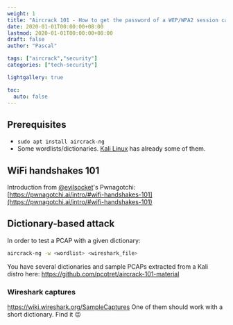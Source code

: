 ```yaml
---
weight: 1
title: "Aircrack 101 - How to get the password of a WEP/WPA2 session captured in Wireshark"
date: 2020-01-01T00:00:00+08:00
lastmod: 2020-01-01T00:00:00+08:00
draft: false
author: "Pascal"

tags: ["aircrack","security"]
categories: ["tech-security"]

lightgallery: true

toc:
  auto: false
---
```

## Prerequisites
- `sudo apt install aircrack-ng `
- Some wordlists/dictionaries. [Kali Linux](https://www.kali.org/) has already some of them.

## WiFi handshakes 101

Introduction from [@evilsocket](https://github.com/evilsocket)'s Pwnagotchi: [https://pwnagotchi.ai/intro/#wifi-handshakes-101](https://pwnagotchi.ai/intro/#wifi-handshakes-101)

## Dictionary-based attack

In order to test a PCAP with a given dictionary:

```bash
aircrack-ng -w <wordlist> <wireshark_file>
```

You have several dictionaries and sample PCAPs extracted from a Kali distro here: https://github.com/pcotret/aircrack-101-material

### Wireshark captures
https://wiki.wireshark.org/SampleCaptures
One of them should work with a short dictionary. Find it :wink: